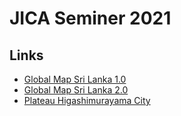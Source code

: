 # JICA Seminer 2021

## Links

- [Global Map Sri Lanka 1.0](https://github.com/globalmaps/gmlk10)
- [Global Map Sri Lanka 2.0](https://github.com/globalmaps/gmlk20)
- [Plateau Higashimurayama City](https://www.geospatial.jp/ckan/dataset/plateau-13213-higashimurayama-shi-2020)
